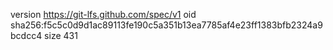 version https://git-lfs.github.com/spec/v1
oid sha256:f5c5c0d9d1ac89113fe190c5a351b13ea7785af4e23ff1383bfb2324a9bcdcc4
size 431
